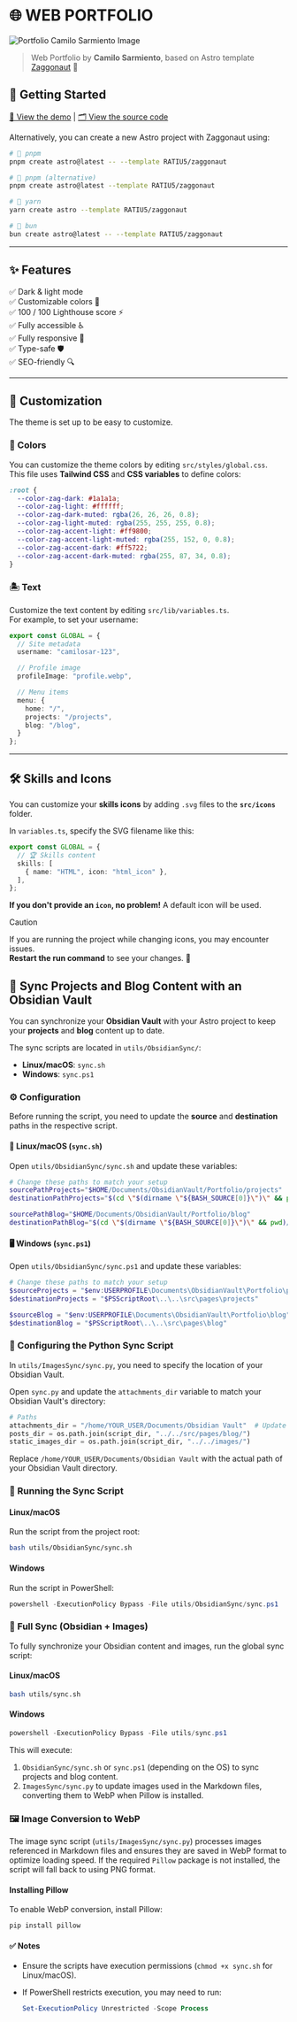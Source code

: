 # 🌐 WEB PORTFOLIO

![Portfolio Camilo Sarmiento Image](images/README.png)

> Web Portfolio by **Camilo Sarmiento**, based on Astro template [Zaggonaut](https://github.com/RATIU5/zaggonaut) 🚀

## 🚀 Getting Started

[🔗 View the demo](https://camilosar.site) | [🗂 View the source code](https://github.com/Camilo-845/WebPortfolio)

Alternatively, you can create a new Astro project with Zaggonaut using:

```bash
# 🚀 pnpm
pnpm create astro@latest -- --template RATIU5/zaggonaut

# 🚀 pnpm (alternative)
pnpm create astro@latest --template RATIU5/zaggonaut

# 🚀 yarn
yarn create astro --template RATIU5/zaggonaut

# 🚀 bun
bun create astro@latest -- --template RATIU5/zaggonaut
```

---

## ✨ Features

✅ Dark & light mode  
✅ Customizable colors 🎨  
✅ 100 / 100 Lighthouse score ⚡  
✅ Fully accessible ♿  
✅ Fully responsive 📱  
✅ Type-safe 🛡️  
✅ SEO-friendly 🔍  

---

## 🎨 Customization

The theme is set up to be easy to customize.

### 🎨 Colors

You can customize the theme colors by editing `src/styles/global.css`.  
This file uses **Tailwind CSS** and **CSS variables** to define colors:

```css
:root {
  --color-zag-dark: #1a1a1a;
  --color-zag-light: #ffffff;
  --color-zag-dark-muted: rgba(26, 26, 26, 0.8);
  --color-zag-light-muted: rgba(255, 255, 255, 0.8);
  --color-zag-accent-light: #ff9800;
  --color-zag-accent-light-muted: rgba(255, 152, 0, 0.8);
  --color-zag-accent-dark: #ff5722;
  --color-zag-accent-dark-muted: rgba(255, 87, 34, 0.8);
}
```

### 🏝️ Text

Customize the text content by editing `src/lib/variables.ts`.  
For example, to set your username:

```typescript
export const GLOBAL = {
  // Site metadata
  username: "camilosar-123",

  // Profile image
  profileImage: "profile.webp",

  // Menu items
  menu: {
    home: "/",
    projects: "/projects",
    blog: "/blog",
  }
};
```

---

## 🛠️ Skills and Icons

You can customize your **skills icons** by adding `.svg` files to the **`src/icons`** folder.

In `variables.ts`, specify the SVG filename like this:

```typescript
export const GLOBAL = {
  // 🏆 Skills content
  skills: [
    { name: "HTML", icon: "html_icon" },
  ],
};
```

**If you don't provide an `icon`, no problem!** A default icon will be used.  

> [!CAUTION]
> If you are running the project while changing icons, you may encounter issues.  
> **Restart the run command** to see your changes. 🔄  

## 🔄 Sync Projects and Blog Content with an Obsidian Vault

You can synchronize your **Obsidian Vault** with your Astro project to keep your **projects** and **blog** content up to date.

The sync scripts are located in `utils/ObsidianSync/`:

- **Linux/macOS**: `sync.sh`
- **Windows**: `sync.ps1`

### ⚙️ Configuration

Before running the script, you need to update the **source** and **destination** paths in the respective script.

#### 🐧 Linux/macOS (`sync.sh`)

Open `utils/ObsidianSync/sync.sh` and update these variables:

```bash
# Change these paths to match your setup
sourcePathProjects="$HOME/Documents/ObsidianVault/Portfolio/projects"
destinationPathProjects="$(cd \"$(dirname \"${BASH_SOURCE[0]}\")\" && pwd)/../../src/pages/projects"

sourcePathBlog="$HOME/Documents/ObsidianVault/Portfolio/blog"
destinationPathBlog="$(cd \"$(dirname \"${BASH_SOURCE[0]}\")\" && pwd)/../../src/pages/blog"
```

#### 🖥 Windows (`sync.ps1`)

Open `utils/ObsidianSync/sync.ps1` and update these variables:

```powershell
# Change these paths to match your setup
$sourceProjects = "$env:USERPROFILE\Documents\ObsidianVault\Portfolio\projects"
$destinationProjects = "$PSScriptRoot\..\..\src\pages\projects"

$sourceBlog = "$env:USERPROFILE\Documents\ObsidianVault\Portfolio\blog"
$destinationBlog = "$PSScriptRoot\..\..\src\pages\blog"
```

### 📂 Configuring the Python Sync Script

In `utils/ImagesSync/sync.py`, you need to specify the location of your Obsidian Vault.

Open `sync.py` and update the `attachments_dir` variable to match your Obsidian Vault's directory:

```python
# Paths
attachments_dir = "/home/YOUR_USER/Documents/Obsidian Vault"  # Update this path
posts_dir = os.path.join(script_dir, "../../src/pages/blog/")
static_images_dir = os.path.join(script_dir, "../../images/")
```

Replace `/home/YOUR_USER/Documents/Obsidian Vault` with the actual path of your Obsidian Vault directory.

### 🚀 Running the Sync Script

#### **Linux/macOS**

Run the script from the project root:

```bash
bash utils/ObsidianSync/sync.sh
```

#### **Windows**

Run the script in PowerShell:

```powershell
powershell -ExecutionPolicy Bypass -File utils/ObsidianSync/sync.ps1
```

### 🔄 Full Sync (Obsidian + Images)

To fully synchronize your Obsidian content and images, run the global sync script:

#### Linux/macOS

```bash
bash utils/sync.sh
```

#### Windows

```powershell
powershell -ExecutionPolicy Bypass -File utils/sync.ps1
```

This will execute:

1. `ObsidianSync/sync.sh` or `sync.ps1` (depending on the OS) to sync projects and blog content.
2. `ImagesSync/sync.py` to update images used in the Markdown files, converting them to WebP when Pillow is installed.

### 🖼 Image Conversion to WebP

The image sync script (`utils/ImagesSync/sync.py`) processes images referenced in Markdown files and ensures they are saved in WebP format to optimize loading speed. If the required `Pillow` package is not installed, the script will fall back to using PNG format.

#### Installing Pillow

To enable WebP conversion, install Pillow:

```bash
pip install pillow
```

#### ✅ Notes

- Ensure the scripts have execution permissions (`chmod +x sync.sh` for Linux/macOS).
- If PowerShell restricts execution, you may need to run:

  ```powershell
  Set-ExecutionPolicy Unrestricted -Scope Process
  